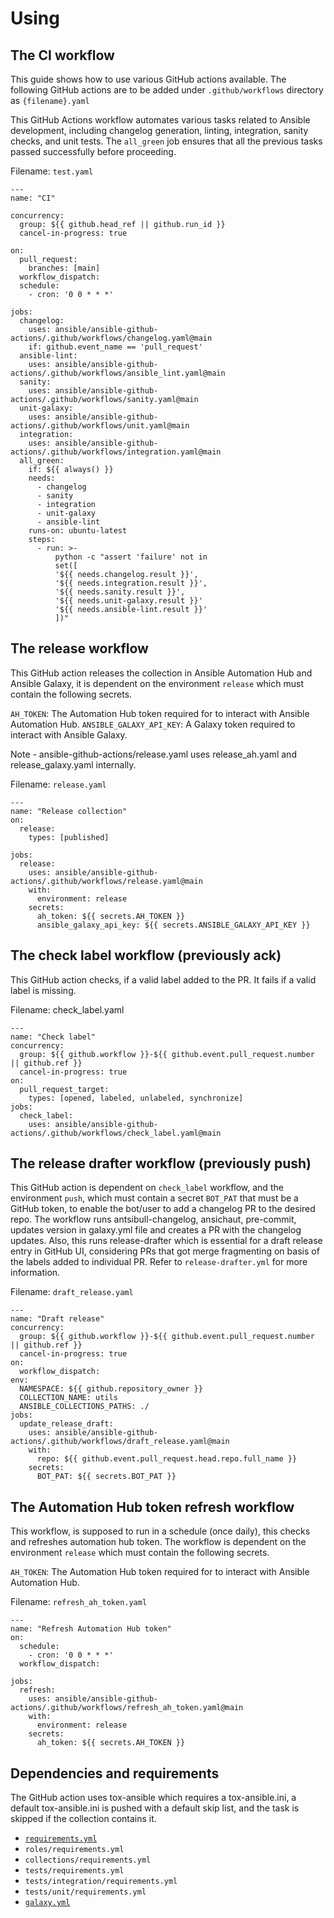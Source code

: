 # Using

## The CI workflow

This guide shows how to use various GitHub actions available.
The following GitHub actions are to be added under `.github/workflows` directory as `{filename}.yaml`

This GitHub Actions workflow automates various tasks related to Ansible development, including changelog generation, linting, integration, sanity checks, and unit tests. The `all_green` job ensures that all the previous tasks passed successfully before proceeding.

Filename: `test.yaml`

```
---
name: "CI"

concurrency:
  group: ${{ github.head_ref || github.run_id }}
  cancel-in-progress: true

on:
  pull_request:
    branches: [main]
  workflow_dispatch:
  schedule:
    - cron: '0 0 * * *'

jobs:
  changelog:
    uses: ansible/ansible-github-actions/.github/workflows/changelog.yaml@main
    if: github.event_name == 'pull_request'
  ansible-lint:
    uses: ansible/ansible-github-actions/.github/workflows/ansible_lint.yaml@main
  sanity:
    uses: ansible/ansible-github-actions/.github/workflows/sanity.yaml@main
  unit-galaxy:
    uses: ansible/ansible-github-actions/.github/workflows/unit.yaml@main
  integration:
    uses: ansible/ansible-github-actions/.github/workflows/integration.yaml@main
  all_green:
    if: ${{ always() }}
    needs:
      - changelog
      - sanity
      - integration
      - unit-galaxy
      - ansible-lint
    runs-on: ubuntu-latest
    steps:
      - run: >-
          python -c "assert 'failure' not in
          set([
          '${{ needs.changelog.result }}',
          '${{ needs.integration.result }}',
          '${{ needs.sanity.result }}',
          '${{ needs.unit-galaxy.result }}'
          '${{ needs.ansible-lint.result }}'
          ])"
```

## The release workflow

This GitHub action releases the collection in Ansible Automation Hub and Ansible Galaxy, it is dependent on the environment `release` which must contain the following secrets.

`AH_TOKEN`: The Automation Hub token required for to interact with Ansible Automation Hub.
`ANSIBLE_GALAXY_API_KEY`: A Galaxy token required to interact with Ansible Galaxy.

Note - ansible-github-actions/release.yaml uses release_ah.yaml and release_galaxy.yaml internally.

Filename: `release.yaml`

```
---
name: "Release collection"
on:
  release:
    types: [published]

jobs:
  release:
    uses: ansible/ansible-github-actions/.github/workflows/release.yaml@main
    with:
      environment: release
    secrets:
      ah_token: ${{ secrets.AH_TOKEN }}
      ansible_galaxy_api_key: ${{ secrets.ANSIBLE_GALAXY_API_KEY }}
```

## The check label workflow (previously ack)

This GitHub action checks, if a valid label added to the PR. It fails if a valid label is missing.

Filename: check_label.yaml

```
---
name: "Check label"
concurrency:
  group: ${{ github.workflow }}-${{ github.event.pull_request.number || github.ref }}
  cancel-in-progress: true
on:
  pull_request_target:
    types: [opened, labeled, unlabeled, synchronize]
jobs:
  check_label:
    uses: ansible/ansible-github-actions/.github/workflows/check_label.yaml@main
```

## The release drafter workflow (previously push)

This GitHub action is dependent on `check_label` workflow, and the environment `push`, which must contain a secret `BOT_PAT` that must be a GitHub token, to enable the bot/user to add a changelog PR to the desired repo.
The workflow runs antsibull-changelog, ansichaut, pre-commit, updates version in galaxy.yml file and creates a PR with the changelog updates.
Also, this runs release-drafter which is essential for a draft release entry in GitHub UI, considering PRs that got merge fragmenting on basis of the labels added to individual PR. Refer to `release-drafter.yml` for more information.

Filename: `draft_release.yaml`

```
---
name: "Draft release"
concurrency:
  group: ${{ github.workflow }}-${{ github.event.pull_request.number || github.ref }}
  cancel-in-progress: true
on:
  workflow_dispatch:
env:
  NAMESPACE: ${{ github.repository_owner }}
  COLLECTION_NAME: utils
  ANSIBLE_COLLECTIONS_PATHS: ./
jobs:
  update_release_draft:
    uses: ansible/ansible-github-actions/.github/workflows/draft_release.yaml@main
    with:
      repo: ${{ github.event.pull_request.head.repo.full_name }}
    secrets:
      BOT_PAT: ${{ secrets.BOT_PAT }}
```

## The Automation Hub token refresh workflow

This workflow, is supposed to run in a schedule (once daily), this checks and refreshes automation hub token. The workflow is dependent on the environment `release` which must contain the following secrets.

`AH_TOKEN`: The Automation Hub token required for to interact with Ansible Automation Hub.

Filename: `refresh_ah_token.yaml`

```
---
name: "Refresh Automation Hub token"
on:
  schedule:
    - cron: '0 0 * * *'
  workflow_dispatch:

jobs:
  refresh:
    uses: ansible/ansible-github-actions/.github/workflows/refresh_ah_token.yaml@main
    with:
      environment: release
    secrets:
      ah_token: ${{ secrets.AH_TOKEN }}
```

## Dependencies and requirements

The GitHub action uses tox-ansible which requires a tox-ansible.ini, a default tox-ansible.ini is pushed with a default skip list, and the task is skipped if the collection contains it.

- [`requirements.yml`](https://docs.ansible.com/ansible/latest/galaxy/user_guide.html#installing-roles-and-collections-from-the-same-requirements-yml-file)
- `roles/requirements.yml`
- `collections/requirements.yml`
- `tests/requirements.yml`
- `tests/integration/requirements.yml`
- `tests/unit/requirements.yml`
- [`galaxy.yml`](https://docs.ansible.com/ansible/latest/dev_guide/collections_galaxy_meta.html)
